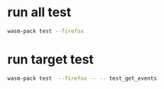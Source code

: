 # run all test
```bash
wasm-pack test --firefox
```

# run target test
```bash 
wasm-pack test  --firefox -- -- test_get_events
```
